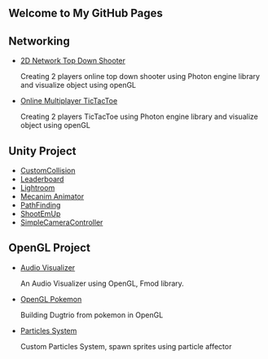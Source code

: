 ## Welcome to My GitHub Pages

## Networking
- [2D Network Top Down Shooter](https://github.com/swei9827/swei9827.github.io/tree/master/Networking/2D%20Network%20Top%20Down%20Shooter)

  Creating 2 players online top down shooter using Photon engine library and visualize object using openGL
  
- [Online Multiplayer TicTacToe](https://github.com/swei9827/swei9827.github.io/tree/master/Networking/Photon_TicTacToe)

  Creating 2 players TicTacToe using Photon engine library and visualize object using openGL

## Unity Project

- [CustomCollision](https://github.com/swei9827/swei9827.github.io/tree/master/Unity/CustomCollision)
- [Leaderboard](https://github.com/swei9827/swei9827.github.io/tree/master/Unity/Leaderboard)
- [Lightroom](https://github.com/swei9827/swei9827.github.io/tree/master/Unity/Lightroom)
- [Mecanim Animator](https://github.com/swei9827/swei9827.github.io/tree/master/Unity/Mecanim%20Animator)
- [PathFinding](https://github.com/swei9827/swei9827.github.io/tree/master/Unity/PathFinding)
- [ShootEmUp](https://github.com/swei9827/swei9827.github.io/tree/master/Unity/ShootEmUp)
- [SimpleCameraController](https://github.com/swei9827/swei9827.github.io/tree/master/Unity/SimpleCameraController)

## OpenGL Project

- [Audio Visualizer](https://github.com/swei9827/swei9827.github.io/tree/master/OpenGL/Audio%20Visualizer)
  
  An Audio Visualizer using OpenGL, Fmod library.
  
- [OpenGL Pokemon](https://github.com/swei9827/swei9827.github.io/tree/master/OpenGL/OpenGL%20Pokemon)
  
  Building Dugtrio from pokemon in OpenGL
  
- [Particles System](https://github.com/swei9827/swei9827.github.io/tree/master/OpenGL/Particles%20System)
  
  Custom Particles System, spawn sprites using particle affector 
  
